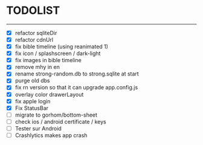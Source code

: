 # TODOLIST

----

- [x] refactor sqliteDir
- [x] refactor cdnUrl
- [x] fix bible timeline (using reanimated 1)
- [x] fix icon / splashscreen / dark-light
- [x] fix images in bible timeline
- [x] remove mhy in en
- [x] rename strong-random.db to strong.sqlite at start
- [x] purge old dbs
- [x] fix rn version so that it can upgrade app.config.js
- [x] overlay color drawerLayout
- [x] fix apple login
- [x] Fix StatusBar
- [ ] migrate to gorhom/bottom-sheet
- [ ] check ios / android certificate / keys
- [ ] Tester sur Android
- [ ] Crashlytics makes app crash
